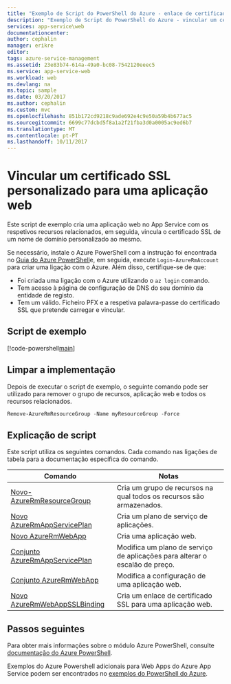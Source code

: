 ```yaml
---
title: "Exemplo de Script do PowerShell do Azure - enlace de certificado para uma aplicação web um SSL personalizado | Microsoft Docs"
description: "Exemplo de Script do PowerShell do Azure - vincular um certificado SSL personalizado para uma aplicação web"
services: app-service\web
documentationcenter: 
author: cephalin
manager: erikre
editor: 
tags: azure-service-management
ms.assetid: 23e83b74-614a-49a0-bc08-7542120eeec5
ms.service: app-service-web
ms.workload: web
ms.devlang: na
ms.topic: sample
ms.date: 03/20/2017
ms.author: cephalin
ms.custom: mvc
ms.openlocfilehash: 851b172cd9218c9ade692e4c9e50a59b4b677ac5
ms.sourcegitcommit: 6699c77dcbd5f8a1a2f21fba3d0a0005ac9ed6b7
ms.translationtype: MT
ms.contentlocale: pt-PT
ms.lasthandoff: 10/11/2017
---
```

# <a name="bind-a-custom-ssl-certificate-to-a-web-app"></a>Vincular um certificado SSL personalizado para uma aplicação web

Este script de exemplo cria uma aplicação web no App Service com os respetivos recursos relacionados, em seguida, vincula o certificado SSL de um nome de domínio personalizado ao mesmo. 

Se necessário, instale o Azure PowerShell com a instrução foi encontrada no [Guia do Azure PowerShell](/powershell/azure/overview)e, em seguida, execute `Login-AzureRmAccount` para criar uma ligação com o Azure. Além disso, certifique-se de que:

- Foi criada uma ligação com o Azure utilizando o `az login` comando.
- Tem acesso à página de configuração de DNS do seu domínio da entidade de registo.
- Tem um válido. Ficheiro PFX e a respetiva palavra-passe do certificado SSL que pretende carregar e vincular.

## <a name="sample-script"></a>Script de exemplo

[!code-powershell[main](../../../powershell_scripts/app-service/configure-ssl-certificate/configure-ssl-certificate.ps1?highlight=1-3 "Bind a custom SSL certificate to a web app")]

## <a name="clean-up-deployment"></a>Limpar a implementação 

Depois de executar o script de exemplo, o seguinte comando pode ser utilizado para remover o grupo de recursos, aplicação web e todos os recursos relacionados.

```powershell
Remove-AzureRmResourceGroup -Name myResourceGroup -Force
```

## <a name="script-explanation"></a>Explicação de script

Este script utiliza os seguintes comandos. Cada comando nas ligações de tabela para a documentação específica do comando.

| Comando | Notas |
|---|---|
| [Novo-AzureRmResourceGroup](/powershell/module/azurerm.resources/new-azurermresourcegroup) | Cria um grupo de recursos na qual todos os recursos são armazenados. |
| [Novo AzureRmAppServicePlan](/powershell/module/azurerm.websites/new-azurermappserviceplan) | Cria um plano de serviço de aplicações. |
| [Novo AzureRmWebApp](/powershell/module/azurerm.websites/new-azurermwebapp) | Cria uma aplicação web. |
| [Conjunto AzureRmAppServicePlan](/powershell/module/azurerm.websites/set-azurermappserviceplan) | Modifica um plano de serviço de aplicações para alterar o escalão de preço. |
| [Conjunto AzureRmWebApp](/powershell/module/azurerm.websites/set-azurermwebapp) | Modifica a configuração de uma aplicação web. |
| [Novo AzureRmWebAppSSLBinding](/powershell/module/azurerm.websites/new-azurermwebappsslbinding) | Cria um enlace de certificado SSL para uma aplicação web. |

## <a name="next-steps"></a>Passos seguintes

Para obter mais informações sobre o módulo Azure PowerShell, consulte [documentação do Azure PowerShell](/powershell/azure/overview).

Exemplos do Azure Powershell adicionais para Web Apps do Azure App Service podem ser encontrados no [exemplos do PowerShell do Azure](../app-service-powershell-samples.md).

